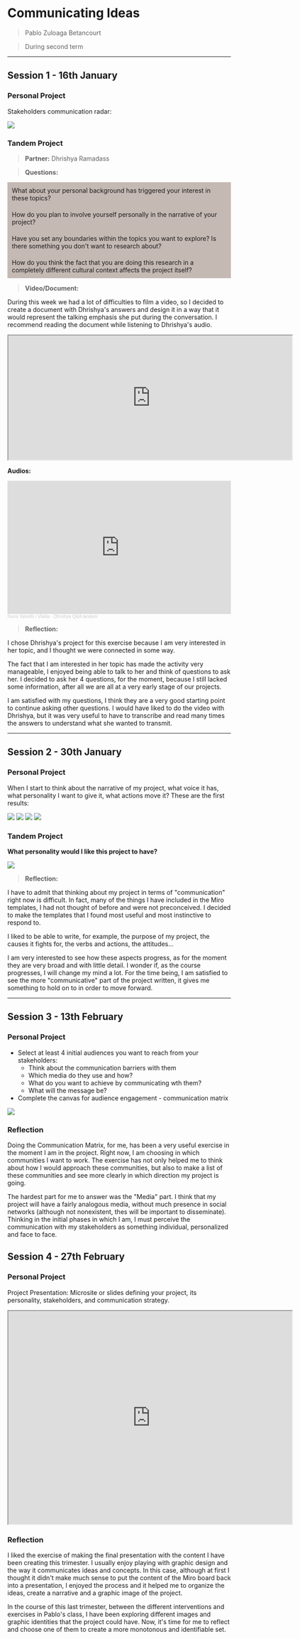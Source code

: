 # **Communicating Ideas**

> Pablo Zuloaga Betancourt

> During second term

---

## Session 1 - 16th January

### Personal Project
Stakeholders communication radar:

![](../images/CommunicatingIdeas/Stakeholders%20Radar.jpg)


### Tandem Project

> **Partner:** Dhrishya Ramadass

> **Questions:**
<div style="background-color: #C5B9B4; padding: 10px; border: 0px solid #FFFFFF;">
What about your personal background has triggered your interest in these topics?
</div>
<div style="background-color: #C5B9B4; padding: 10px; border: 0px solid #E6DB55;">
How do you plan to involve yourself personally in the narrative of your project?
</div>
<div style="background-color: #C5B9B4; padding: 10px; border: 0px solid #E6DB55;">
Have you set any boundaries within the topics you want to explore? Is there something you don't want to research about?
</div>
<div style="background-color: #C5B9B4; padding: 10px; border: 0px solid #E6DB55;">
How do you think the fact that you are doing this research in a completely different cultural context affects the project itself?
</div>

> **Video/Document:**

During this week we had a lot of difficulties to film a video, so I decided to create a document with Dhrishya's answers and design it in a way that it would represent the talking emphasis she put during the conversation. I recommend reading the document while listening to Dhrishya's audio.

<iframe src="https://drive.google.com/file/d/1AzX49Xcxp99RaeyYV6MSZU3lWPrrSzG3/preview" width="640" height="280" allow="autoplay"></iframe>

**Audios:**

<iframe width="100%" height="300" scrolling="no" frameborder="no" allow="autoplay" src="https://w.soundcloud.com/player/?url=https%3A//api.soundcloud.com/playlists/1765178145&color=%23ff5500&auto_play=false&hide_related=false&show_comments=true&show_user=true&show_reposts=false&show_teaser=true&visual=true"></iframe><div style="font-size: 10px; color: #cccccc;line-break: anywhere;word-break: normal;overflow: hidden;white-space: nowrap;text-overflow: ellipsis; font-family: Interstate,Lucida Grande,Lucida Sans Unicode,Lucida Sans,Garuda,Verdana,Tahoma,sans-serif;font-weight: 100;"><a href="https://soundcloud.com/nuria-valsells-i-vilalta" title="Nuria Valsells i Vilalta" target="_blank" style="color: #cccccc; text-decoration: none;">Nuria Valsells i Vilalta</a> · <a href="https://soundcloud.com/nuria-valsells-i-vilalta/sets/dhrishya-qa-tandem" title="Dhrishya Q&amp;A tandem" target="_blank" style="color: #cccccc; text-decoration: none;">Dhrishya Q&amp;A tandem</a></div>


> **Reflection:**

I chose Dhrishya's project for this exercise because I am very interested in her topic, and I thought we were connected in some way.

The fact that I am interested in her topic has made the activity very manageable, I enjoyed being able to talk to her and think of questions to ask her. I decided to ask her 4 questions, for the moment, because I still lacked some information, after all we are all at a very early stage of our projects.

I am satisfied with my questions, I think they are a very good starting point to continue asking other questions. I would have liked to do the video with Dhrishya, but it was very useful to have to transcribe and read many times the answers to understand what she wanted to transmit.

---
## Session 2 - 30th January

### Personal Project

When I start to think about the narrative of my project, what voice it has, what personality I want to give it, what actions move it? These are the first results: 

![](../images/CommunicatingIdeas/Graph1.jpg)
![](../images/CommunicatingIdeas/Graph2.jpg)
![](../images/CommunicatingIdeas/Graph3.jpg)
![](../images/CommunicatingIdeas/Graph4.jpg)

### Tandem Project

**What personality would I like this project to have?**

![](../images/CommunicatingIdeas/TandemMoodboard.jpg)

> **Reflection:**

I have to admit that thinking about my project in terms of "communication" right now is difficult. In fact, many of the things I have included in the Miro templates, I had not thought of before and were not preconceived. I decided to make the templates that I found most useful and most instinctive to respond to.

I liked to be able to write, for example, the purpose of my project, the causes it fights for, the verbs and actions, the attitudes...

I am very interested to see how these aspects progress, as for the moment they are very broad and with little detail. I wonder if, as the course progresses, I will change my mind a lot. For the time being, I am satisfied to see the more "communicative" part of the project written, it gives me something to hold on to in order to move forward.

---
## Session 3 - 13th February

### Personal Project

- Select at least 4 initial audiences you want to reach from your stakeholders:
    - Think about the communication barriers with them
    - Which media do they use and how?
    - What do you want to achieve by communicating wth them?
    - What will the message be?
- Complete the canvas for audience engagement - communication matrix

![](../images/CommunicatingIdeas/CommunicationMatrix.png)

### Reflection

Doing the Communication Matrix, for me, has been a very useful exercise in the moment I am in the project. Right now, I am choosing in which communities I want to work. The exercise has not only helped me to think about how I would approach these communities, but also to make a list of these communities and see more clearly in which direction my project is going.

The hardest part for me to answer was the "Media" part. I think that my project will have a fairly analogous media, without much presence in social networks (although not nonexistent, thes will be important to disseminate). Thinking in the initial phases in which I am, I must perceive the communication with my stakeholders as something individual, personalized and face to face.






## Session 4 - 27th February

### Personal Project

Project Presentation: Microsite or slides defining your project, its personality, stakeholders, and
communication strategy.

<iframe src="https://drive.google.com/file/d/1cf3jqRQ3Tlca-NOrR5DWKYWrhh5gR6I5/preview" width="640" height="480" allow="autoplay"></iframe>

### Reflection

I liked the exercise of making the final presentation with the content I have been creating this trimester. I usually enjoy playing with graphic design and the way it communicates ideas and concepts. In this case, although at first I thought it didn't make much sense to put the content of the Miro board back into a presentation, I enjoyed the process and it helped me to organize the ideas, create a narrative and a graphic image of the project.

In the course of this last trimester, between the different interventions and exercises in Pablo's class, I have been exploring different images and graphic identities that the project could have. Now, it's time for me to reflect and choose one of them to create a more monotonous and identifiable set.